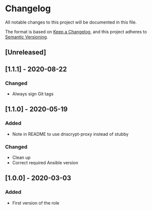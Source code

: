 # Changelog
All notable changes to this project will be documented in this file.

The format is based on [Keep a Changelog](https://keepachangelog.com/en/1.0.0/),
and this project adheres to [Semantic Versioning](https://semver.org/spec/v2.0.0.html).

## [Unreleased]

## [1.1.1] - 2020-08-22
### Changed
- Always sign Git tags

## [1.1.0] - 2020-05-19
### Added
- Note in README to use dnscrypt-proxy instead of stubby

### Changed
- Clean up
- Correct required Ansible version

## [1.0.0] - 2020-03-03
### Added
- First version of the role
